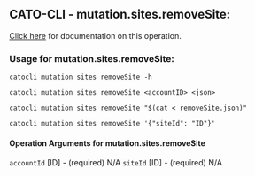 
## CATO-CLI - mutation.sites.removeSite:
[Click here](https://api.catonetworks.com/documentation/#mutation-removeSite) for documentation on this operation.

### Usage for mutation.sites.removeSite:

`catocli mutation sites removeSite -h`

`catocli mutation sites removeSite <accountID> <json>`

`catocli mutation sites removeSite "$(cat < removeSite.json)"`

`catocli mutation sites removeSite '{"siteId": "ID"}'`

#### Operation Arguments for mutation.sites.removeSite ####
`accountId` [ID] - (required) N/A 
`siteId` [ID] - (required) N/A 
